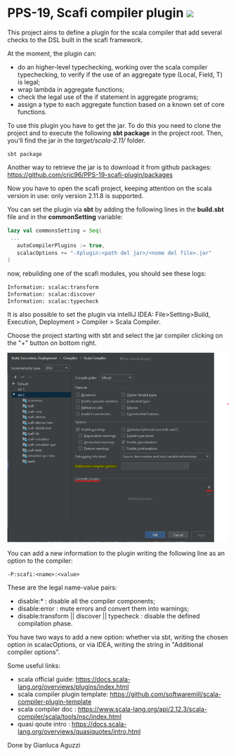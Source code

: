 # PPS-19, Scafi compiler plugin ![](https://github.com/cric96/PPS-19-scafi-plugin/workflows/Scala%20CI/badge.svg?branch=develop)
This project aims to define a plugin for the scala compiler that add several checks to the DSL built in the scafi framework.

At the moment, the plugin can:
- do an higher-level typechecking, working over the scala compiler typechecking, to verify if the use of an aggregate type (Local, Field, T) is legal;
- wrap lambda in aggregate functions;
- check the legal use of the if statement in aggregate programs;
- assign a type to each aggregate function based on a known set of core functions.

To use this plugin you have to get the jar. To do this you need to clone the project and  to execute the following **sbt package** in the project root. Then, you'll find the jar in the *target/scala-2.11/* folder.

```
sbt package
```


Another way to retrieve the jar is to download it from github packages: https://github.com/cric96/PPS-19-scafi-plugin/packages

Now you have to open the scafi project, keeping attention on the scala version in use: only version 2.11.8 is supported.

You can set the plugin via **sbt** by adding the following lines in the **build.sbt** file and in the **commonSetting** variable:

```scala
lazy val commonsSetting = Seq(
 ...
   autoCompilerPlugins := true,
   scalacOptions += "-Xplugin:<path del jar>/<nome del file>.jar"  
) 

```
now, rebuilding one of the scafi modules, you should see these logs: 

```
Information: scalac:transform
Information: scalac:discover
Information: scalac:typecheck
```
It is also possible to set the plugin via intelliJ IDEA: File>Setting>Build, Execution, Deployment > Compiler > Scala Compiler.

Choose the project starting with sbt and select the jar compiler clicking on the "+" button on bottom right.

![](./doc/idea.png)

You can add a new information to the plugin writing the following line as an option to the compiler: 

```
-P:scafi:<name>:<value>
```

These are the legal name-value pairs:

- disable:* : disable all the compiler components;
- disable:error : mute errors and convert them into warnings;
- disable:transform || discover || typecheck : disable the defined compilation phase.

You have two ways to add a new option: whether via sbt, writing the chosen option in scalacOptions, or via IDEA, writing the string in "Additional compiler options".


Some useful links:

- scala official guide: https://docs.scala-lang.org/overviews/plugins/index.html
- scala compiler plugin template: https://github.com/softwaremill/scala-compiler-plugin-template
- scala compiler doc : https://www.scala-lang.org/api/2.12.3/scala-compiler/scala/tools/nsc/index.html
- quasi qoute intro : https://docs.scala-lang.org/overviews/quasiquotes/intro.html

[comment]: <> "TODO, write a TL;DR to resume the main concept to create a compiler plugin"

Done by Gianluca Aguzzi


